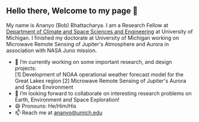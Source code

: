 ## Hello there, Welcome to my page 👋

My name is Ananyo (Bob) Bhattacharya. I am a Research Fellow at [Department of Climate and Space Sciences and Engineering](https://clasp.engin.umich.edu/) at University of Michigan. I finished my doctorate at University of Michigan working on Microwave Remote Sensing of Jupiter's Atmosphere and Aurora in association with NASA Juno mission.

* 🔭 I’m currently working on some important research, and design projects: \
[1]   Development of NOAA operational weather forecast model for the Great Lakes region
[2]   Microwave Remote Sensing of Jupiter's Aurora and Space Environment
* 👯 I’m looking forward to collaborate on interesting research problems on Earth, Environment and Space Exploration! 
* 😄 Pronouns: He/Him/His
* 📫 Reach me at ananyo@umich.edu


<!--
**GalacticBobster/GalacticBobster** is a ✨ _special_ ✨ repository because its `README.md` (this file) appears on your GitHub profile.

Here are some ideas to get you started:

- 🔭 I’m currently working on ...
- 🌱 I’m currently learning ...
- 👯 I’m looking to collaborate on ...
- 🤔 I’m looking for help with ...
- 💬 Ask me about ...
- 📫 How to reach me: ...
- 😄 Pronouns: ...
- ⚡ Fun fact: ...
-->
